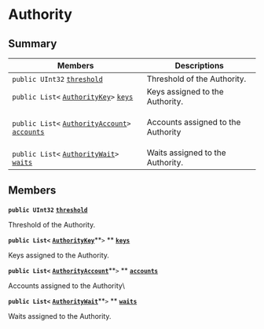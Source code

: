 # Authority

## Summary

| Members                                                                                                                                                                                                                                        | Descriptions                                  |
| ---------------------------------------------------------------------------------------------------------------------------------------------------------------------------------------------------------------------------------------------- | --------------------------------------------- |
| `public UInt32` [`threshold`](EosSharp--Core--Api--v1--Authority.md#class\_eos\_sharp\_1\_1\_core\_1\_1\_api\_1\_1v1\_1\_1\_authority\_1af2a39ffe120325b9e1464a7f8fbeae13)                                                                     | Threshold of the Authority.                   |
| `public List<` [`AuthorityKey`](EosSharp--Core--Api--v1--AuthorityKey.md)`>` [`keys`](EosSharp--Core--Api--v1--Authority.md#class\_eos\_sharp\_1\_1\_core\_1\_1\_api\_1\_1v1\_1\_1\_authority\_1a4b60430127f4bc2760e01b189de59484)             | Keys assigned to the Authority.               |
| `public List<` [`AuthorityAccount`](EosSharp--Core--Api--v1--AuthorityAccount.md)`>` [`accounts`](EosSharp--Core--Api--v1--Authority.md#class\_eos\_sharp\_1\_1\_core\_1\_1\_api\_1\_1v1\_1\_1\_authority\_1adc410e30f180507bfeac7c5d3e5efb75) | <p>Accounts assigned to the Authority<br></p> |
| `public List<` [`AuthorityWait`](EosSharp--Core--Api--v1--AuthorityWait.md)`>` [`waits`](EosSharp--Core--Api--v1--Authority.md#class\_eos\_sharp\_1\_1\_core\_1\_1\_api\_1\_1v1\_1\_1\_authority\_1aec1ecb794fc18828c7289432d97a810e)          | Waits assigned to the Authority.              |

## Members

**`public UInt32`** [**`threshold`**](EosSharp--Core--Api--v1--Authority.md#class\_eos\_sharp\_1\_1\_core\_1\_1\_api\_1\_1v1\_1\_1\_authority\_1af2a39ffe120325b9e1464a7f8fbeae13)

Threshold of the Authority.

**`public List<`** [**`AuthorityKey`**](EosSharp--Core--Api--v1--AuthorityKey.md)**`>` ** [**`keys`**](EosSharp--Core--Api--v1--Authority.md#class\_eos\_sharp\_1\_1\_core\_1\_1\_api\_1\_1v1\_1\_1\_authority\_1a4b60430127f4bc2760e01b189de59484)

Keys assigned to the Authority.

**`public List<`** [**`AuthorityAccount`**](EosSharp--Core--Api--v1--AuthorityAccount.md)**`>` ** [**`accounts`**](EosSharp--Core--Api--v1--Authority.md#class\_eos\_sharp\_1\_1\_core\_1\_1\_api\_1\_1v1\_1\_1\_authority\_1adc410e30f180507bfeac7c5d3e5efb75)

Accounts assigned to the Authority\


**`public List<`** [**`AuthorityWait`**](EosSharp--Core--Api--v1--AuthorityWait.md)**`>` ** [**`waits`**](EosSharp--Core--Api--v1--Authority.md#class\_eos\_sharp\_1\_1\_core\_1\_1\_api\_1\_1v1\_1\_1\_authority\_1aec1ecb794fc18828c7289432d97a810e)

Waits assigned to the Authority.
